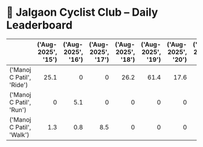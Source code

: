 # 🚴 Jalgaon Cyclist Club – Daily Leaderboard

|                           |   ('Aug-2025', '15') |   ('Aug-2025', '16') |   ('Aug-2025', '17') |   ('Aug-2025', '18') |   ('Aug-2025', '19') |   ('Aug-2025', '20') |   ('Aug-2025', '21') |   ('Aug-2025', '22') |   ('Aug-2025', '23') |   ('Aug-2025', '24') |   ('Aug-2025', '25') |   ('Aug-2025', '26') |   ('Aug-2025', '27') |   ('Aug-2025', '28') |   ('Aug-2025', '29') |   ('Aug-2025', '30') |   ('Aug-2025', '31') |   ('Sep-2025', '01') |   ('Sep-2025', '02') |   ('Sep-2025', '03') |   ('Sep-2025', '04') |   ('Sep-2025', '05') |   ('Sep-2025', '06') |   ('Sep-2025', '07') |   ('Sep-2025', '08') |   ('Sep-2025', '09') |   ('Sep-2025', '10') |   ('Sep-2025', '11') |   ('Summary', 'Total') |   ('Summary', 'Active_Days') |
|:--------------------------|---------------------:|---------------------:|---------------------:|---------------------:|---------------------:|---------------------:|---------------------:|---------------------:|---------------------:|---------------------:|---------------------:|---------------------:|---------------------:|---------------------:|---------------------:|---------------------:|---------------------:|---------------------:|---------------------:|---------------------:|---------------------:|---------------------:|---------------------:|---------------------:|---------------------:|---------------------:|---------------------:|---------------------:|-----------------------:|-----------------------------:|
| ('Manoj C Patil', 'Ride') |                 25.1 |                  0   |                  0   |                 26.2 |                 61.4 |                 17.6 |                 58.3 |                 16.5 |                 50.6 |                 35.4 |                 15.2 |                    0 |                 75.3 |                    0 |                    0 |                 50.7 |                 50.5 |                    0 |                 15.3 |                    0 |                 15.2 |                 85.9 |                    0 |                    0 |                 16.4 |                    0 |                    0 |                    0 |                  615.6 |                           16 |
| ('Manoj C Patil', 'Run')  |                  0   |                  5.1 |                  0   |                  0   |                  0   |                  0   |                  0   |                  0   |                  0   |                  0   |                  0   |                    0 |                  0   |                    0 |                    0 |                  0   |                  0   |                    0 |                  0   |                    0 |                  0   |                  0   |                    0 |                    0 |                  0   |                    0 |                    0 |                    0 |                    5.1 |                            1 |
| ('Manoj C Patil', 'Walk') |                  1.3 |                  0.8 |                  8.5 |                  0   |                  0   |                  0   |                  0   |                  0   |                  0   |                  0   |                  0   |                    0 |                  0   |                    0 |                    0 |                  0   |                  0   |                    0 |                  0   |                    0 |                  0   |                  0   |                    0 |                    0 |                  0   |                    0 |                    0 |                    0 |                   10.6 |                            1 |
